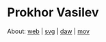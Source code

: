 # Prokhor Vasilev
About: [web](samples/1.md) | [svg](https://github.com/43303246) | [daw](https://github.com/43302516) | [mov](https://github.com/57583240)
